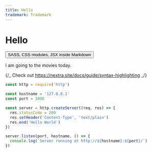 ```yaml
---
title: Hello
trademark: Trademark
---
```


# Hello

<button className={styles.button}>SASS, CSS modules, JSX inside Markdown</button>

I am going to the movies today.

{/_ Check out https://nextra.site/docs/guide/syntax-highlighting _/}

```javascript filename="index.js" {1,4-5}
const http = require('http')

const hostname = '127.0.0.1'
const port = 3000

const server = http.createServer((req, res) => {
  res.statusCode = 200
  res.setHeader('Content-Type', 'text/plain')
  res.end('Hello World')
})

server.listen(port, hostname, () => {
  console.log(`Server running at http://${hostname}:${port}/`)
})
```
